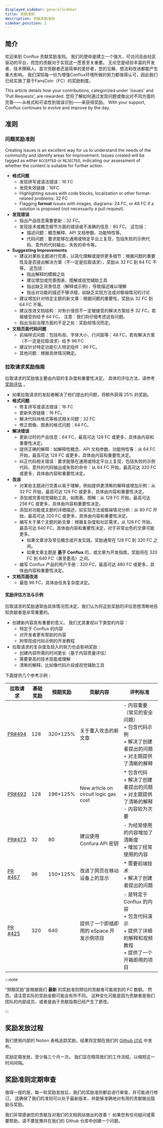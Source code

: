```yaml
---
displayed_sidebar: generalSidebar
title: 奖励准则
description: 贡献奖励准则
sidebar_position: 2
---
```


## 简介

欢迎来到 Conflux 贡献奖励准则。 我们的使命是建立一个强大、可访问且由社区驱动的平台，而您的贡献对于实现这一愿景至关重要。 无论您是经验丰富的开发者、技术撰稿人、首次贡献者还是简单的爱好者，您的见解、想法和改进都能产生重大影响。 我们深知每一份为增强Conflux环境所做的努力都值得认可，因此我们已经实施了基于FansCoin（FC）的奖励制度。

This article details how your contributions, categorized under 'Issues' and 'Pull Requests', are rewarded. 您将了解如何通过发现问题或做出对不同方面的完善——从格式和可读性到错误识别——来获得奖励。 With your support, Conflux continues to evolve and improve by the day.

## 准则

### 问题奖励准则

Creating issues is an excellent way for us to understand the needs of the community and identify areas for improvement. Issues created will be tagged as either `ACCEPTED` or `REJECTED`, indicating our assessment of whether the content is suitable for further action.

- **格式问题**
  - 发现拼写或语法错误：16 FC
  - 发现失效链接：16FC
  - Highlighting issues with code blocks, localization or other format-related problems: 32 FC
  - Flagging **format** issues with images, diagrams: 24 FC, or 48 FC if a solution is proposed (not necessarily a pull request).
- **发现错误**
  - 指出产品信息需要更新：32 FC。
  - 发现技术或概念细节方面的错误或不准确的信息：80 FC。 这包括：
    - 描述问题：概念解释、API 文档参数、功能特性等。
    - 代码问题：要求能够在通用或特定平台上复现，包括失败的示例代码、意外的代码输出、失败的命令等。
- **Suggesting Improvements**
  - 建议对某些主题进行完善，以简化理解或提供更多细节：根据问题的重要性及是否提出解决方案（不一定是拉取请求），奖励从 32 FC 到 64 FC 不等。 这包括：
    - 指出解释的模糊之处
    - 建议增加或完善图表、图解或视觉辅助工具
    - 指出缺乏背景信息（解释或示例），导致描述难以理解
    - 指出对功能的描述不够详细，如缺乏实现方法或对极端情况的讨论
  - 建议增加针对特定主题的新文章：根据问题的重要性，奖励从 32 FC 到 64 FC 不等。
  - 建议改进文档结构：对有价值但不一定被接受的解决方案给予 32 FC，若被接受则给予 64 FC。 注意：我们将仔细考虑这些问题。
  - 指出当前治理方面的不足之处：奖励视情况而定。
- **文档页面代码问题**
  - 前端样式问题：包括布局、字体大小、行间距等：48 FC，若有解决方案（不一定是拉取请求）给予 96 FC
  - 建议针对特定功能引入特定组件：96 FC。
  - 其他问题：根据具体情况确定。

### 拉取请求奖励指南

拉取请求的奖励值主要由内容的复杂度和重要性决定。 具体的评估方法，请参考 [奖励评估](#rewards-evaluation-and-examples) 。

- 如果拉取请求的发起者解决了他们提出的问题，将额外获得 25% 的奖励。
- **格式问题**:
  - 修复拼写或语法错误：16 FC
  - 更新失效链接：16 FC。
  - 解决代码块格式等格式相关问题：32 FC
  - 修正图像、图表的格式问题：64 FC。
- **解决错误**
  - 更新过时的产品信息：64 FC，最高可达 128 FC 或更多，具体由内容和重要性决定。
  - 提供正确的解释：如解释性概念、API 文档参数、功能特性等：从 64 FC 开始，最高可达 128 FC 或更多，具体由内容和重要性决定。
  - 纠正代码相关错误：要求能够在通用或特定平台上复现，包括失败的示例代码、意外的代码输出或失败的命令：从 64 FC 开始，最高可达 320 FC 或更多，具体由内容和重要性决定。
- **改进**
  - 对某些主题进行完善以易于理解，例如提供更清晰的解释或增加示例：从 32 FC 开始，最高可达 128 FC 或更多，具体由内容和重要性决定。
  - 添加或完善视觉辅助工具，如图表、图解：从 128 FC 开始，最高可达 256 FC 或更多，具体由内容和重要性决定。
  - 添加对功能或主题的详细描述，如实现方法或极端情况分析：从 80 FC 开始，最高可达 320 FC 或更多，具体由内容和重要性决定。
  - 编写关于某个主题的新文章：根据复杂度和社区需求，从 128 FC 开始，最高可达 640 FC，具体由内容和重要性决定，对于非常出色的文章可能更多。
    - 如果文章涉及常见概念或开发实践，奖励通常在 128 FC 到 320 FC 之间。
    - 如果文章主题是 **基于 Conflux** 的，或文章为开发指南，奖励将在 320 FC 到 640 FC（甚至更高）之间。
  - 编写 Conflux 产品的用户手册：320 FC，最高可达 480 FC 或更多，具体由内容和重要性决定。
- **文档页面改进**
  - 最低 96 FC，具体由任务复杂度决定。

#### 奖励评估方法与示例

拉取请求的奖励通常由具体情况而决定，我们认为将这些奖励的评估思想清晰地告知贡献者是非常重要的。

- 创建新内容具有重要的意义。 我们尤其重视以下类型的内容：
  - 特定于 Conflux 的内容
  - 对开发者更有帮助的内容
  - 附带现成代码示例的开发教程
- 拉取请求的复杂度及投入的努力也会影响奖励：
  - 创建内容所需的时间更长（基于内容质量评估）
  - 需要更高的技术技能或理解
  - 清晰的解释，比如像代码片段或视觉辅助工具

下面提供几个参考示例：

| 拉取请求                                                                       | 基础奖励 | 预期奖励      | 贡献内容                                  | 评判标准                                                                         |
| -------------------------------------------------------------------------- | ---- | --------- | ------------------------------------- | ---------------------------------------------------------------------------- |
| [PR#494](https://github.com/Conflux-Chain/conflux-documentation/pull/494)  | 128  | 320\*125% | 关于重入攻击的新文章                            | - 内容重要（常见的安全问题） <br/> + 包含代码示例 <br/> + 解决了创建者提出的问题 <br/> + 对主题提供了清晰的解释       |
| [PR#493](https://github.com/Conflux-Chain/conflux-documentation/pull/493)  | 128  | 196\*125% | New article on circuit logic gas cost | * 包含代码 <br/> + 解决了创建者提出的问题 <br/> + 对主题提供了清晰的解释 <br/> - 内容较为次要                |
| [PR#473](https://github.com/Conflux-Chain/conflux-documentation/pull/485)  | 32   | 80        | 建议使用 Confura API 密钥                   | - 为经常使用的内容增加了清晰度 <br/> + 增加了经常使用的内容                                          |
| [PR #467](https://github.com/Conflux-Chain/conflux-documentation/pull/467) | 96   | 150\*125% | 改进了网页在移动设备上的显示                        | * 需要前端技术 <br/> + 解决了创建者提出的问题                                                 |
| [PR #425](https://github.com/Conflux-Chain/conflux-documentation/pull/425) | 320  | 640       | 提供了一个即插即用的 eSpace 开发示例项目              | - 是特定于 Conflux 的内容 <br/> + 包含代码演示 <br/> + 提供了详细的解释和视频教程 <br/> + 提供了一个开箱即用的项目 |

:::note

“预期奖励”是根据我们 **最新** 的奖励准则预估的贡献者可能收到的 FC 数额。 然而，请注意实际的奖励金额可能会有所不同。 这种变化可能是因为贡献者是我们团队的内部成员，或者是由于贡献指南已经产生了更改。

:::

## 奖励发放过程

我们使用内部的 Notion 表格追踪奖励，结果将定期在我们的 [Github 讨论](https://github.com/Conflux-Chain/conflux-documentation/discussions) 中发布。

奖励定期发放，至少每三个月一次。 我们旨在精简我们的工作流程，以缩短这一时间间隔。

## 奖励准则定期审查

值得一提的是，每一轮奖励发放后，我们的奖励准则都会进行审查，并可能进行修订。 这确保了我们的准则可以处于最新版本，并能够准确地对有用的贡献做出鼓励与奖励。

我们非常感谢您的贡献及对我们的文档网站做出的改善！ 如果您有任何疑问或需要帮助，请不要犹豫并在我们的 Github 仓库中创建一个问题。

